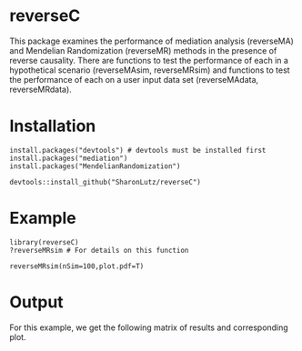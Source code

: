 # reverseC
This package examines the performance of mediation analysis (reverseMA) and Mendelian Randomization (reverseMR) methods in the presence of reverse causality. There are functions to test the performance of each in a hypothetical scenario (reverseMAsim, reverseMRsim) and functions to test the performance of each on a user input data set (reverseMAdata, reverseMRdata).

# Installation
```
install.packages("devtools") # devtools must be installed first
install.packages("mediation")
install.packages("MendelianRandomization")

devtools::install_github("SharonLutz/reverseC")
```

# Example

```
library(reverseC)
?reverseMRsim # For details on this function

reverseMRsim(nSim=100,plot.pdf=T)
```

# Output
For this example, we get the following matrix of results and corresponding plot.

```

```

